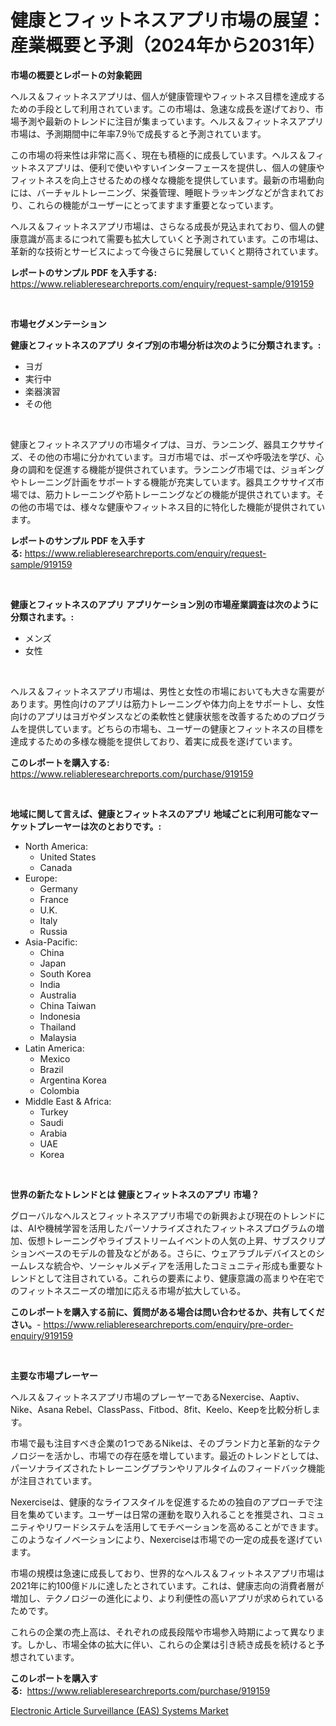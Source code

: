 <p><h1>健康とフィットネスアプリ市場の展望：産業概要と予測（2024年から2031年）</h1></p><p><strong>市場の概要とレポートの対象範囲</strong></p>
<p><p>ヘルス＆フィットネスアプリは、個人が健康管理やフィットネス目標を達成するための手段として利用されています。この市場は、急速な成長を遂げており、市場予測や最新のトレンドに注目が集まっています。ヘルス＆フィットネスアプリ市場は、予測期間中に年率7.9％で成長すると予測されています。</p><p>この市場の将来性は非常に高く、現在も積極的に成長しています。ヘルス＆フィットネスアプリは、便利で使いやすいインターフェースを提供し、個人の健康やフィットネスを向上させるための様々な機能を提供しています。最新の市場動向には、バーチャルトレーニング、栄養管理、睡眠トラッキングなどが含まれており、これらの機能がユーザーにとってますます重要となっています。</p><p>ヘルス＆フィットネスアプリ市場は、さらなる成長が見込まれており、個人の健康意識が高まるにつれて需要も拡大していくと予測されています。この市場は、革新的な技術とサービスによって今後さらに発展していくと期待されています。</p></p>
<p><strong>レポートのサンプル PDF を入手する:</strong> <a href="https://www.reliableresearchreports.com/enquiry/request-sample/919159">https://www.reliableresearchreports.com/enquiry/request-sample/919159</a></p>
<p>&nbsp;</p>
<p><strong>市場セグメンテーション</strong></p>
<p><strong>健康とフィットネスのアプリ タイプ別の市場分析は次のように分類されます。:</strong></p>
<p><ul><li>ヨガ</li><li>実行中</li><li>楽器演習</li><li>その他</li></ul></p>
<p>&nbsp;</p>
<p><p>健康とフィットネスアプリの市場タイプは、ヨガ、ランニング、器具エクササイズ、その他の市場に分かれています。ヨガ市場では、ポーズや呼吸法を学び、心身の調和を促進する機能が提供されています。ランニング市場では、ジョギングやトレーニング計画をサポートする機能が充実しています。器具エクササイズ市場では、筋力トレーニングや筋トレーニングなどの機能が提供されています。その他の市場では、様々な健康やフィットネス目的に特化した機能が提供されています。</p></p>
<p><strong>レポートのサンプル PDF を入手する:</strong>&nbsp;<a href="https://www.reliableresearchreports.com/enquiry/request-sample/919159">https://www.reliableresearchreports.com/enquiry/request-sample/919159</a></p>
<p>&nbsp;</p>
<p><strong> 健康とフィットネスのアプリ アプリケーション別の市場産業調査は次のように分類されます。:</strong></p>
<p><ul><li>メンズ</li><li>女性</li></ul></p>
<p>&nbsp;</p>
<p><p>ヘルス＆フィットネスアプリ市場は、男性と女性の市場においても大きな需要があります。男性向けのアプリは筋力トレーニングや体力向上をサポートし、女性向けのアプリはヨガやダンスなどの柔軟性と健康状態を改善するためのプログラムを提供しています。どちらの市場も、ユーザーの健康とフィットネスの目標を達成するための多様な機能を提供しており、着実に成長を遂げています。</p></p>
<p><strong>このレポートを購入する:</strong>&nbsp; <a href="https://www.reliableresearchreports.com/purchase/919159">https://www.reliableresearchreports.com/purchase/919159</a></p>
<p>&nbsp;</p>
<p><strong>地域に関して言えば、健康とフィットネスのアプリ 地域ごとに利用可能なマーケットプレーヤーは次のとおりです。:</strong></p>
<p><ul>
    <li>
        North America:
        <ul>
            <li>United States</li>
            <li>Canada</li>
        </ul>
    </li>
    <li>
        Europe:
        <ul>
            <li>Germany</li>
            <li>France</li>
            <li>U.K.</li>
            <li>Italy</li>
            <li>Russia</li>
        </ul>
    </li>
    <li>
        Asia-Pacific:
        <ul>
            <li>China</li>
            <li>Japan</li>
            <li>South Korea</li>
            <li>India</li>
            <li>Australia</li>
            <li>China Taiwan</li>
            <li>Indonesia</li>
            <li>Thailand</li>
            <li>Malaysia</li>
        </ul>
    </li>
    <li>
        Latin America:
        <ul>
            <li>Mexico</li>
            <li>Brazil</li>
            <li>Argentina Korea</li>
            <li>Colombia</li>
        </ul>
    </li>
    <li>
        Middle East & Africa:
        <ul>
            <li>Turkey</li>
            <li>Saudi</li>
            <li>Arabia</li>
            <li>UAE</li>
            <li>Korea</li>
        </ul>
    </li>
    </ul></p>
<p>&nbsp;</p>
<p><strong>世界の新たなトレンドとは 健康とフィットネスのアプリ 市場？</strong></p>
<p><p>グローバルなヘルスとフィットネスアプリ市場での新興および現在のトレンドには、AIや機械学習を活用したパーソナライズされたフィットネスプログラムの増加、仮想トレーニングやライブストリームイベントの人気の上昇、サブスクリプションベースのモデルの普及などがある。さらに、ウェアラブルデバイスとのシームレスな統合や、ソーシャルメディアを活用したコミュニティ形成も重要なトレンドとして注目されている。これらの要素により、健康意識の高まりや在宅でのフィットネスニーズの増加に応える市場が拡大している。</p></p>
<p><strong>このレポートを購入する前に、質問がある場合は問い合わせるか、共有してください。</strong>- <a href="https://www.reliableresearchreports.com/enquiry/pre-order-enquiry/919159">https://www.reliableresearchreports.com/enquiry/pre-order-enquiry/919159</a></p>
<p>&nbsp;</p>
<p><strong>主要な市場プレーヤー</strong></p>
<p><p>ヘルス＆フィットネスアプリ市場のプレーヤーであるNexercise、Aaptiv、Nike、Asana Rebel、ClassPass、Fitbod、8fit、Keelo、Keepを比較分析します。</p><p>市場で最も注目すべき企業の1つであるNikeは、そのブランド力と革新的なテクノロジーを活かし、市場での存在感を増しています。最近のトレンドとしては、パーソナライズされたトレーニングプランやリアルタイムのフィードバック機能が注目されています。</p><p>Nexerciseは、健康的なライフスタイルを促進するための独自のアプローチで注目を集めています。ユーザーは日常の運動を取り入れることを推奨され、コミュニティやリワードシステムを活用してモチベーションを高めることができます。このようなイノベーションにより、Nexerciseは市場での一定の成長を遂げています。</p><p>市場の規模は急速に成長しており、世界的なヘルス＆フィットネスアプリ市場は2021年に約100億ドルに達したとされています。これは、健康志向の消費者層が増加し、テクノロジーの進化により、より利便性の高いアプリが求められているためです。</p><p>これらの企業の売上高は、それぞれの成長段階や市場参入時期によって異なります。しかし、市場全体の拡大に伴い、これらの企業は引き続き成長を続けると予想されています。</p></p>
<p><strong>このレポートを購入する:</strong>&nbsp;&nbsp;<a href="https://www.reliableresearchreports.com/purchase/919159">https://www.reliableresearchreports.com/purchase/919159</a></p>
<p><p><a href="https://github.com/moyahfrancoestellec51j635wcx/Market-Research-Report-List-1/blob/main/electronic-article-surveillance-eas-systems-market.md">Electronic Article Surveillance (EAS) Systems Market</a></p></p>
